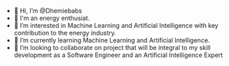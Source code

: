- 👋 Hi, I’m @Dhemiebabs
- 👀 I'm an energy enthusiat.
- 👀 I’m interested in Machine Learning and Artificial Intelligence with key contribution to the energy industry.
- 🌱 I’m currently learning Machine Learning and Artificial Intelligence.
- 💞️ I’m looking to collaborate on project that will be integral to my skill development as a Software Engineer and an Artificial Intelligence Expert 

<!---
Dhemiebabs/Dhemiebabs is a ✨ special ✨ repository because its `README.md` (this file) appears on your GitHub profile.
You can click the Preview link to take a look at your changes.
--->
